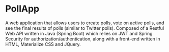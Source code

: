 # PollApp
A web application that allows users to create polls, vote on active polls, and see the final results of polls (similar to Twitter polls).
Composed of a Restful Web API written in Java (Spring Boot) which relies on JWT and Spring Security for authorization/authentication, along with a front-end written in HTML, Materialize CSS and JQuery.

